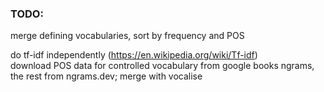 ### TODO:  
merge defining vocabularies, sort by frequency and POS  

do tf-idf independently (https://en.wikipedia.org/wiki/Tf-idf)  
download POS data for controlled vocabulary from google books ngrams, the rest from ngrams.dev; merge with vocalise  
